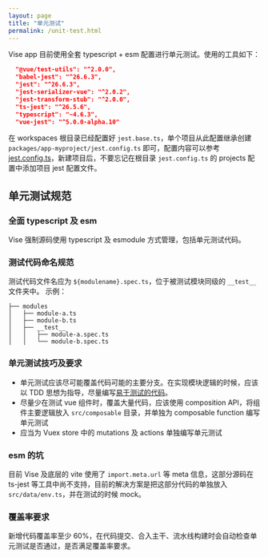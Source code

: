 ```yaml
---
layout: page
title: "单元测试"
permalink: /unit-test.html
---
```

Vise app 目前使用全套 typescript + esm 配置进行单元测试。使用的工具如下：
```JSON
  "@vue/test-utils": "^2.0.0",
  "babel-jest": "^26.6.3",
  "jest": "^26.6.3",
  "jest-serializer-vue": "^2.0.2",
  "jest-transform-stub": "^2.0.0",
  "ts-jest": "^26.5.6",
  "typescript": "~4.6.3",
  "vue-jest": "^5.0.0-alpha.10" 
```
在 workspaces 根目录已经配置好 `jest.base.ts`，单个项目从此配置继承创建 `packages/app-myproject/jest.config.ts` 即可，配置内容可以参考 [jest.config.ts](https://github.com/stauren/vise-ssr/blob/main/packages/app-vue3-intro/jest.config.ts)，新建项目后，不要忘记在根目录 `jest.config.ts` 的 projects 配置中添加项目 jest 配置文件。

## 单元测试规范
### 全面 typescript 及 esm
Vise 强制源码使用 typescript 及 esmodule 方式管理，包括单元测试代码。

### 测试代码命名规范
测试代码文件名应为 `${modulename}.spec.ts`，位于被测试模块同级的 `__test__` 文件夹中。
示例：
```shell
├── modules
│   ├── module-a.ts
│   ├── module-b.ts
│   ├── __test__
│   │   ├── module-a.spec.ts
│   │   └── module-b.spec.ts
```

### 单元测试技巧及要求
- 单元测试应该尽可能覆盖代码可能的主要分支。在实现模块逻辑的时候，应该以 TDD 思想为指导，尽量编写[易于测试的代码](https://next.vue-test-utils.vuejs.org/guide/essentials/easy-to-test.html)。
- 尽量少在测试 vue 组件时，覆盖大量代码，应该使用 composition API，将组件主要逻辑放入 `src/composable` 目录，并单独为 composable function 编写单元测试
- 应当为 Vuex store 中的 mutations 及 actions 单独编写单元测试

### esm 的坑
目前 Vise 及底层的 vite 使用了 `import.meta.url` 等 meta 信息，这部分源码在 ts-jest 等工具中尚不支持，目前的解决方案是把这部分代码的单独放入 `src/data/env.ts`，并在测试的时候 mock。

### 覆盖率要求
新增代码覆盖率至少 60%，在代码提交、合入主干、流水线构建时会自动检查单元测试是否通过，是否满足覆盖率要求。
